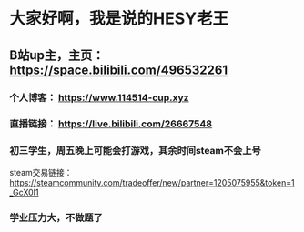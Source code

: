 # 大家好啊，我是说的HESY老王
## B站up主，主页： https://space.bilibili.com/496532261

### 个人博客： https://www.114514-cup.xyz
### 直播链接： https://live.bilibili.com/26667548

### 初三学生，周五晚上可能会打游戏，其余时间steam不会上号

steam交易链接： https://steamcommunity.com/tradeoffer/new/partner=1205075955&token=1_GcX0I1

### 学业压力大，不做题了
<!---
HESYlaowang/HESYlaowang is a ✨ special ✨ repository because its `README.md` (this file) appears on your GitHub profile.
You can click the Preview link to take a look at your changes.
--->
